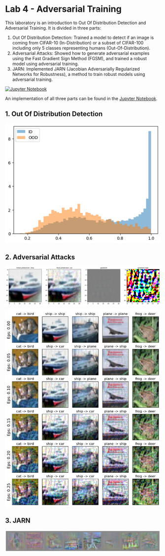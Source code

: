 # Lab 4 - Adversarial Training

This laboratory is an introduction to Out Of Distribution Detection and Adversarial Training.
It is divided in three parts:
1. Out Of Distribution Detection: Trained a model to detect if an image is coming from CIFAR-10 (In-Distribution) or a subset of CIFAR-100 including only 5 classes representing humans (Out-Of-Distribution).
2. Adversarial Attacks: Showed how to generate adversarial examples using the Fast Gradient Sign Method (FGSM), and trained a robust model using adversarial training.  
3. JARN: Implemented JARN (Jacobian Adversarially Regularized Networks for Robustness), a method to train robust models using adversarial training.

[![Jupyter Notebook](https://img.shields.io/badge/jupyter-%23FA0F00.svg?style=plastic&logo=jupyter&logoColor=white)](./Lab4_OOD.ipynb)

An implementation of all three parts can be found in the [Jupyter Notebook](./Lab4_OOD.ipynb).

## 1. Out Of Distribution Detection

![Out Of Distribution Detection histogram](./images/ood_detection_histogram.png)

## 2. Adversarial Attacks

![FGSM example](./images/fgsm_example.png)

![FGSM epsilons](./images/fgsm_epsilons.png)

## 3. JARN

![JARN example](./images/jarn_example.png)

